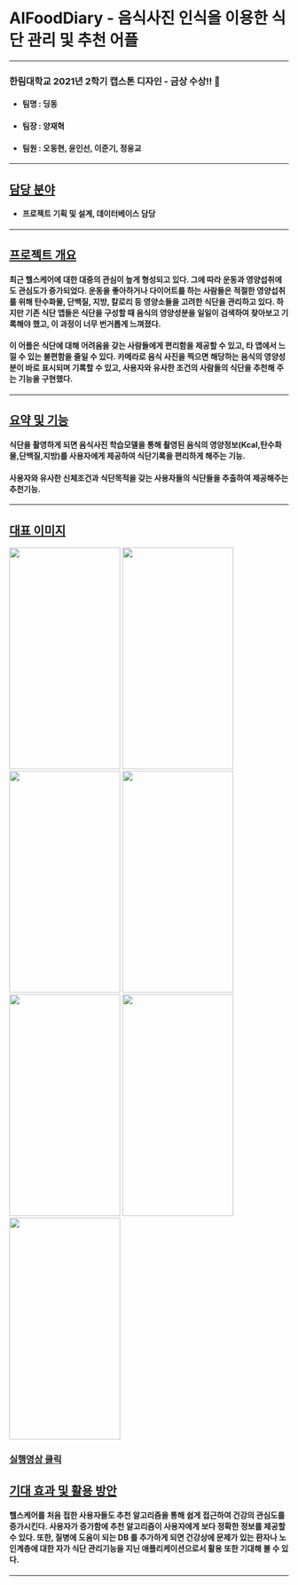 # AIFoodDiary - 음식사진 인식을 이용한 식단 관리 및 추천 어플
-----
### 한림대학교 2021년 2학기 캡스톤 디자인 - 금상 수상!! 🙌
+ #### 팀명 : 딩동
+ #### 팀장 : 양재혁
+ #### 팀원 : 오동현, 윤인선, 이준기, 정웅교
-----
## [담당 분야](#담당-분야)
+ #### 프로젝트 기획 및 설계, 데이터베이스 담당
-----
## [프로젝트 개요](#프로젝트-개요)
#### 최근 헬스케어에 대한 대중의 관심이 높게 형성되고 있다. 그에 따라 운동과 영양섭취에도 관심도가 증가되었다. 운동을 좋아하거나 다이어트를 하는 사람들은 적절한 영양섭취를 위해 탄수화물, 단백질, 지방, 칼로리 등 영양소들을 고려한 식단을 관리하고 있다. 하지만 기존 식단 앱들은 식단을 구성할 때 음식의 영양성분을 일일이 검색하여 찾아보고 기록해야 했고, 이 과정이 너무 번거롭게 느껴졌다.
#### 이 어플은 식단에 대해 어려움을 갖는 사람들에게 편리함을 제공할 수 있고, 타 앱에서 느낄 수 있는 불편함을 줄일 수 있다. 카메라로 음식 사진을 찍으면 해당하는 음식의 영양성분이 바로 표시되며 기록할 수 있고, 사용자와 유사한 조건의 사람들의 식단을 추천해 주는 기능을 구현했다. 
----

## [요약 및 기능](#요약-및-기능)
#### 식단을 촬영하게 되면 음식사진 학습모델을 통해 촬영된 음식의 영양정보(Kcal,탄수화물,단백질,지방)를 사용자에게 제공하여 식단기록을 편리하게 해주는 기능.

#### 사용자와 유사한 신체조건과 식단목적을 갖는 사용자들의 식단들을 추출하여 제공해주는 추천기능.

-----
## [대표 이미지](#대표-이미지)
<img src="https://user-images.githubusercontent.com/73065398/212473456-f0f41d61-209e-446e-bc47-135e27e2b846.png" width = "200" height="400"/> <img src="https://user-images.githubusercontent.com/73065398/212473463-54cb6799-22d6-4acc-817e-a89211702cb2.png" width = "200" height="400"/>  <img  src="https://user-images.githubusercontent.com/73065398/212473493-b6ef24dd-03eb-4638-9fd6-39e46b557516.png" width = "200" height="400"/> <img  src="https://user-images.githubusercontent.com/73065398/212473500-4daa5d89-552c-4ad5-bb54-e70c5913dd68.png" width = "200" height="400"/><img  src="https://user-images.githubusercontent.com/73065398/212473516-82adae88-d047-4a25-bf88-18910b6f6969.png" width = "200" height="400"/> <img  src="https://user-images.githubusercontent.com/73065398/212473533-cf5c1c11-38b1-432f-8591-167e08ac5bf5.png" width = "200" height="400"/> <img  src="https://user-images.githubusercontent.com/73065398/212473542-8ecb458d-08ba-4160-93e0-24d6720814a5.png" width = "200" height="400"/> 

### [실행영상 클릭](https://www.youtube.com/watch?v=I62aPNzPyis&t=3s)

## [기대 효과 및 활용 방안](#기대-효과-및-활용-방안)
#### 헬스케어를 처음 접한 사용자들도 추천 알고리즘을 통해 쉽게 접근하여 건강의 관심도를 증가시킨다. 사용자가 증가함에 추천 알고리즘이 사용자에게 보다 정확한 정보를 제공할 수 있다. 또한, 질병에 도움이 되는 DB 를 추가하게 되면 건강상에 문제가 있는 환자나 노인계층에 대한 자가 식단 관리기능을 지닌 애플리케이션으로서 활용 또한 기대해 볼 수 있다. 
-----
